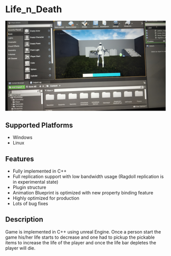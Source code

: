 # Life_n_Death
![image](https://github.com/SurajSinghChauhan/How_toAdd_img_TO_GITHUB/blob/main/IMG_20220317_221522.jpg)

## Supported Platforms
- Windows
- Linux

## Features
- Fully implemented in C++
- Full replication support with low bandwidth usage (Ragdoll replication is in experimental state)
- Plugin structure
- Animation Blueprint is optimized with new property binding feature
- Highly optimized for production
- Lots of bug fixes

## Description
Game is implemented in C++ using unreal Engine. Once a person start the game his/her life starts to decrease and one had to pickup the pickable items to increase the life of the player and once the life bar depletes the player will die.
